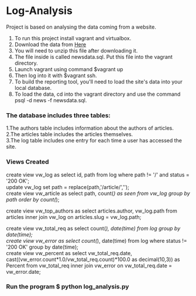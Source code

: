 # Log-Analysis

Project is based on analysing the data coming from a website.

1. To run this project install vagrant and virtualbox.
2. Download the data from <a href="https://d17h27t6h515a5.cloudfront.net/topher/2016/August/57b5f748_newsdata/newsdata.zip">Here</a>
3. You will need to unzip this file after downloading it.
4. The file inside is called newsdata.sql. Put this file into the vagrant directory.
5. Launch vagrant using command $vagrant up
6.  Then log into it with $vagrant ssh.
7. To build the reporting tool, you'll need to load the site's data into your local database.
8. To load the data, cd into the vagrant directory and use the command psql -d news -f newsdata.sql.


<h3>The database includes three tables:</h3>

1.The authors table includes information about the authors of articles.<br/>
2.The articles table includes the articles themselves.<br/>
3.The log table includes one entry for each time a user has accessed the site.<br/>

<h3>Views Created</h3>

create view vw_log as select id, path from log where path != '/' and status = '200 OK'; <br/>
update vw_log set path = replace(path,'/article/',''); <br/>
create view vw_article as select path, count(*) as seen from vw_log group by path order by count(*); <br/>

create view vw_top_authors as select articles.author, vw_log.path from articles inner join vw_log on articles.slug = vw_log.path; <br/>

create view vw_total_req as select count(*), date(time) from log group by date(time);<br/>
create view vw_error as select count(*), date(time) from log where status != '200 OK' group by date(time);<br/>
create view vw_percent as select vw_total_req.date, cast((vw_error.count*1.0/vw_total_req.count)*100.0 as decimal(10,3)) as Percent from vw_total_req inner join vw_error on vw_total_req.date = vw_error.date; <br/>

<h3>Run the program $ python log_analysis.py</h3>
